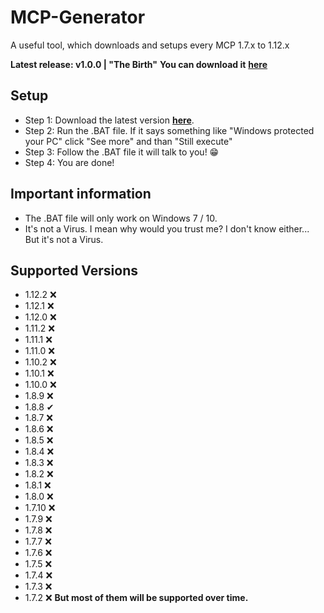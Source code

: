 # MCP-Generator
A useful tool, which downloads and setups every MCP 1.7.x to 1.12.x

**Latest release: v1.0.0 | "The Birth"**
**You can download it** [**here**](https://github.com/TomJuri/MCP-Generator/releases/download/v1.0.0/MCP-Generator-1.0.0.bat)

## Setup
- Step 1: Download the latest version [**here**](https://github.com/TomJuri/MCP-Generator/releases/download/v1.0.0/MCP-Generator-1.0.0.bat).
- Step 2: Run the .BAT file. If it says something like "Windows protected your PC" click "See more" and than "Still execute"
- Step 3: Follow the .BAT file it will talk to you! 😁
- Step 4: You are done!

## Important information
- The .BAT file will only work on Windows 7 / 10.
- It's not a Virus. I mean why would you trust me? I don't know either... But it's not a Virus.

## Supported Versions

- 1.12.2 ❌
- 1.12.1 ❌
- 1.12.0 ❌
- 1.11.2 ❌
- 1.11.1 ❌
- 1.11.0 ❌
- 1.10.2 ❌
- 1.10.1 ❌
- 1.10.0 ❌
- 1.8.9 ❌
- 1.8.8 ✔
- 1.8.7 ❌
- 1.8.6 ❌
- 1.8.5 ❌
- 1.8.4 ❌
- 1.8.3 ❌
- 1.8.2 ❌
- 1.8.1 ❌
- 1.8.0 ❌
- 1.7.10 ❌
- 1.7.9 ❌
- 1.7.8 ❌
- 1.7.7 ❌
- 1.7.6 ❌
- 1.7.5 ❌
- 1.7.4 ❌
- 1.7.3 ❌
- 1.7.2 ❌
**But most of them will be supported over time.**